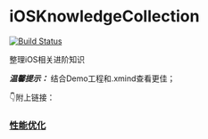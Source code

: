 # iOSKnowledgeCollection
[![Build Status](https://travis-ci.org/binzi56/iOSKnowledgeCollection.svg?branch=master)](https://travis-ci.org/binzi56/iOSKnowledgeCollection)

整理iOS相关进阶知识


***温馨提示：***
结合Demo工程和.xmind查看更佳；

👇附上链接：
### [性能优化](https://github.com/binzi56/iOSKnowledgeCollection/tree/master/PerformanceOptimization)
